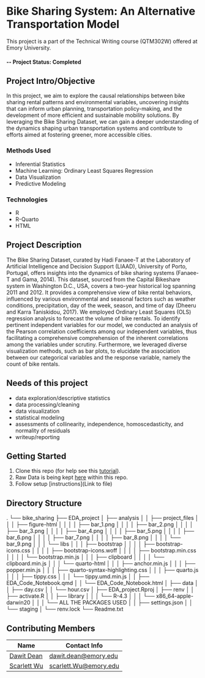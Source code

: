 # Bike Sharing System: An Alternative Transportation Model
This project is a part of the Technical Writing course (QTM302W) offered at Emory University. 


#### -- Project Status: Completed


## Project Intro/Objective
In this project, we aim to explore the causal relationships between bike sharing rental patterns and environmental variables, uncovering insights that can inform urban planning, transportation policy-making, and the development of more efficient and sustainable mobility solutions. By leveraging the Bike Sharing Dataset, we can gain a deeper understanding of the dynamics shaping urban transportation systems and contribute to efforts aimed at fostering greener, more accessible cities.


### Methods Used
* Inferential Statistics
* Machine Learning: Ordinary Least Squares Regression 
* Data Visualization
* Predictive Modeling


### Technologies
* R 
* R-Quarto
* HTML




## Project Description
The Bike Sharing Dataset, curated by Hadi Fanaee-T at the Laboratory of Artificial Intelligence and Decision Support (LIAAD), University of Porto, Portugal, offers insights into the dynamics of bike sharing systems (Fanaee-T and Gama, 2014). This dataset, sourced from the Capital Bikeshare system in Washington D.C., USA, covers a two-year historical log spanning 2011 and 2012. It provides a comprehensive view of bike rental behaviors, influenced by various environmental and seasonal factors such as weather conditions, precipitation, day of the week, season, and time of day (Dheeru and Karra Taniskidou, 2017).
We employed Ordinary Least Squares (OLS) regression analysis to forecast the volume of bike rentals. To identify pertinent independent variables for our model, we conducted an analysis of the Pearson correlation coefficients among our independent variables, thus facilitating a comprehensive comprehension of the inherent correlations among the variables under scrutiny. Furthermore, we leveraged diverse visualization methods, such as bar plots, to elucidate the association between our categorical variables and the response variable, namely the count of bike rentals.


## Needs of this project
- data exploration/descriptive statistics
- data processing/cleaning
- data visualization
- statistical modeling
- assessments of collinearity, independence, homoscedasticity, and normality of residuals
- writeup/reporting


## Getting Started
1. Clone this repo (for help see this [tutorial](https://help.github.com/articles/cloning-a-repository/)).
2. Raw Data is being kept [here](EDA_project/data/hour.csv) within this repo.
3. Follow setup [instructions](Link to file)


## Directory Structure
.
└── bike_sharing
    ├── EDA_project
    │   ├── analysis
    │   │   ├── project_files
    │   │   │   ├── figure-html
    │   │   │   │   ├── bar_1.png
    │   │   │   │   ├── bar_2.png
    │   │   │   │   ├── bar_3.png
    │   │   │   │   ├── bar_4.png
    │   │   │   │   ├── bar_5.png
    │   │   │   │   ├── bar_6.png
    │   │   │   │   ├── bar_7.png
    │   │   │   │   ├── bar_8.png
    │   │   │   │   └── bar_9.png
    │   │   │   └── libs
    │   │   │       ├── bootstrap
    │   │   │       │   ├── bootstrap-icons.css
    │   │   │       │   ├── bootstrap-icons.woff
    │   │   │       │   ├── bootstrap.min.css
    │   │   │       │   └── bootstrap.min.js
    │   │   │       ├── clipboard
    │   │   │       │   └── clipboard.min.js
    │   │   │       └── quarto-html
    │   │   │           ├── anchor.min.js
    │   │   │           ├── popper.min.js
    │   │   │           ├── quarto-syntax-highlighting.css
    │   │   │           ├── quarto.js
    │   │   │           ├── tippy.css
    │   │   │           └── tippy.umd.min.js
    │   │   ├── EDA_Code_Notebook.qmd
    │   │   └── EDA_Code_Notebook.html
    │   ├── data
    │   │   ├── day.csv
    │   │   └── hour.csv
    │   ├── EDA_project.Rproj
    │   ├── renv
    │   │   ├── activate.R
    │   │   ├── library
    │   │   │   └── R-4.3
    │   │   │       └── x86_64-apple-darwin20
    │   │   │           └── ALL THE PACKAGES USED
    │   │   ├── settings.json
    │   │   └── staging
    │   └── renv.lock
    └── Readme.txt


## Contributing Members

|Name     |  Contact Info   | 
|---------|-----------------|
|[Dawit Dean](https://github.com/Uchimata1)| dawit.dean@emory.edu       |
|[Scarlett Wu](https://github.com/Scarlett1024) |     scarlett.Wu@emory.edu    |


